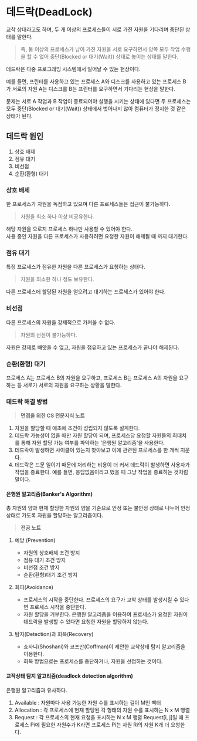 # 데드락(DeadLock)
교착 상태라고도 하며, 두 개 이상의 프로세스들이 서로 가진 자원을 기다리며 중단된 상태를 말한다. 

> 즉, 둘 이상의 프로세스가 남이 가진 자원을 서로 요구하면서 양쪽 모두 작업 수행을 할 수 없어 중단(Blocked or 대기(Wait)) 상태로 놓이는 상태를 말한다.

데드락은 다중 프로그래밍 시스템에서 일어날 수 있는 현상이다.

예를 들면, 프린터를 사용하고 있는 프로세스 A와 디스크를 사용하고 있는 프로세스 B가 서로의 자원 A는 디스크를 B는 프린터를 요구하면서 기다리는 현상을 말한다.

문제는 서로 A 작업과 B 작업이 종료되어야 실행을 시키는 상태에 있다면 두 프로세스는 모두 중단(Blocked or 대기(Wait)) 상태에서 벗어나지 않아 컴퓨터가 정지한 것 같은 상태가 된다.

## 데드락 원인
1. 상호 배제
2. 점유 대기
3. 비선점
4. 순환(환형) 대기

### 상호 배제 
한 프로세스가 자원을 독점하고 있으며 다른 프로세스들은 접근이 불가능하다.

> 자원을 최소 하나 이상 비공유한다.

해당 자원을 오로지 프로세스 하나만 사용할 수 있어야 한다.<br/>
사용 중인 자원을 다른 프로세스가 사용하려면 요청한 자원이 해제될 때 까지 대기한다.

### 점유 대기
특정 프로세스가 점유한 자원을 다른 프로세스가 요청하는 상태다.

> 자원을 최소한 하나 정도 보유한다.

다른 프로세스에 할당된 자원을 얻으려고 대기하는 프로세스가 있어야 한다.

### 비선점
다른 프로세스의 자원을 강제적으로 가져올 수 없다.

> 자원의 선점이 불가능하다.

자원은 강제로 빼앗을 수 없고, 자원을 점유하고 있는 프로세스가 끝나야 해제된다.

### 순환(환형) 대기
프로세스 A는 프로세스 B의 자원을 요구하고, 프로세스 B는 프로세스 A의 자원을 요구하는 등 서로가 서로의 자원을 요구하는 상황을 말한다.

### 데드락 해결 방법

> **면접을 위한 CS 전문지식 노트**

1. 자원을 할당할 때 애초에 조건이 성립되지 않도록 설계한다.
2. 데드락 가능성이 없을 때만 자원 할당이 되며, 프로세스당 요청할 자원들의 최대치를 통해 자원 할당 가능 여부를 파악하는 '은행원 알고리즘'을 사용한다.
3. 데드락이 발생하면 사이클이 있는지 찾아보고 이에 관련된 프로세스를 한 개씩 지운다.
4. 데드락은 드문 일이기 때문에 처리하는 비용이 더 커서 데드락이 발생하면 사용자가 작업을 종료한다. 예를 들면, 응답없음이라고 떴을 때 그냥 작업을 종료하는 것처럼 말이다.

#### 은행원 알고리즘(Banker's Algorithm)
총 자원의 양과 현재 할당한 자원의 양을 기준으로 안정 또는 불안정 상태로 나누어 안정 상태로 가도록 자원을 할당하는 알고리즘이다.

> **전공 노트**

1. 예방 (Prevention)
   - 자원의 상호배제 조건 방지
   - 점유 대기 조건 방지
   - 비선점 조건 방지
   - 순환(환형)대기 조건 방지

2. 회피(Avoidance)
   - 프로세스의 시작을 중단한다. 프로세스의 요구가 교착 상태를 발생시킬 수 있다면 프로세스 시작을 중단한다.
   - 자원 할당을 거부한다. 은행원 알고리즘을 이용하여 프로세스가 요청한 자원이 데드락을 발생할 수 있다면 요청한 자원을 할당하지 않는다.

3. 탐지(Detection)과 회복(Recovery)
   - 쇼사니(Shoshani)와 코프만(Coffman)이 제안한 교착상태 탐지 알고리즘을 이용한다.
   - 회복 방법으로는 프로세스를 중단하거나, 자원을 선점하는 것이다.

#### 교작상태 탐지 알고리즘(deadlock detection algorithm)
은행원 알고리즘과 유사하다.

1. Available : 자원마다 사용 가능한 자원 수를 표시하는 길이 M인 벡터
2. Allocation : 각 프로세스에 현재 할당된 각 형태의 자원 수를 표시하는 N x M 행렬
3. Request : 각 프로세스의 현재 요청을 표시하는 N x M 행렬 Request[i, j]일 때 프로세스 Pi에 필요한 자원수가 K라면 프로세스 Pi는 자원 Ri의 자원 K개 더 요청한다.

   




